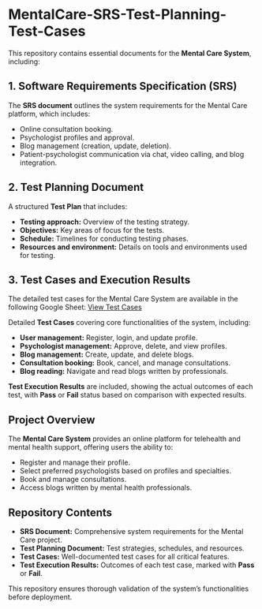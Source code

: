 # MentalCare-SRS-Test-Planning-Test-Cases

This repository contains essential documents for the **Mental Care System**, including:

## 1. Software Requirements Specification (SRS)

The **SRS document** outlines the system requirements for the Mental Care platform, which includes:

- Online consultation booking.
- Psychologist profiles and approval.
- Blog management (creation, update, deletion).
- Patient-psychologist communication via chat, video calling, and blog integration.

## 2. Test Planning Document

A structured **Test Plan** that includes:

- **Testing approach:** Overview of the testing strategy.
- **Objectives:** Key areas of focus for the tests.
- **Schedule:** Timelines for conducting testing phases.
- **Resources and environment:** Details on tools and environments used for testing.

## 3. Test Cases and Execution Results

The detailed test cases for the Mental Care System are available in the following Google Sheet:
[View Test Cases](https://docs.google.com/spreadsheets/d/1MkNoMydL0UTEuHwdxnwDrcOWQi4DsUCJaCrFDhtIFAA/edit?usp=sharing)


Detailed **Test Cases** covering core functionalities of the system, including:

- **User management:** Register, login, and update profile.
- **Psychologist management:** Approve, delete, and view profiles.
- **Blog management:** Create, update, and delete blogs.
- **Consultation booking:** Book, cancel, and manage consultations.
- **Blog reading:** Navigate and read blogs written by professionals.

**Test Execution Results** are included, showing the actual outcomes of each test, with **Pass** or **Fail** status based on comparison with expected results.

## Project Overview

The **Mental Care System** provides an online platform for telehealth and mental health support, offering users the ability to:

- Register and manage their profile.
- Select preferred psychologists based on profiles and specialties.
- Book and manage consultations.
- Access blogs written by mental health professionals.

## Repository Contents

- **SRS Document:** Comprehensive system requirements for the Mental Care project.
- **Test Planning Document:** Test strategies, schedules, and resources.
- **Test Cases:** Well-documented test cases for all critical features.
- **Test Execution Results:** Outcomes of each test case, marked with **Pass** or **Fail**.

This repository ensures thorough validation of the system’s functionalities before deployment.
